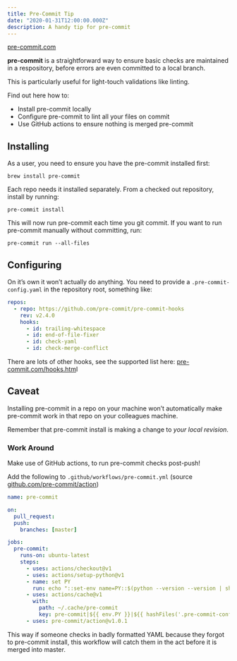 ```yaml
---
title: Pre-Commit Tip
date: "2020-01-31T12:00:00.000Z"
description: A handy tip for pre-commit
---
```


[pre-commit.com](https://pre-commit.com/)

**pre-commit** is a straightforward way to ensure basic checks are maintained in a respository, before errors are even committed to a local branch.

This is particularly useful for light-touch validations like linting.

Find out here how to:

- Install pre-commit locally
- Configure pre-commit to lint all your files on commit
- Use GitHub actions to ensure nothing is merged pre-commit

## Installing

As a user, you need to ensure you have the pre-commit installed first:

```shell
brew install pre-commit
```

Each repo needs it installed separately. From a checked out repository, install by running:

```shell
pre-commit install
```

This will now run pre-commit each time you git commit. If you want to run pre-commit manually without committing, run:

```shell
pre-commit run --all-files
```

## Configuring

On it’s own it won’t actually do anything. You need to provide a `.pre-commit-config.yaml` in the repository root, something like:

```yaml
repos:
  - repo: https://github.com/pre-commit/pre-commit-hooks
    rev: v2.4.0
    hooks:
      - id: trailing-whitespace
      - id: end-of-file-fixer
      - id: check-yaml
      - id: check-merge-conflict
```

There are lots of other hooks, see the supported list here: [pre-commit.com/hooks.htm](https://pre-commit.com/hooks.htm)l

## Caveat

Installing pre-commit in a repo on your machine won’t automatically make pre-commit work in that repo on your colleagues machine.

Remember that pre-commit install is making a change to _your local revision_.

### Work Around

Make use of GitHub actions, to run pre-commit checks post-push!

Add the following to `.github/workflows/pre-commit.yml` (source [github.com/pre-commit/action](https://github.com/pre-commit/action))

```yaml
name: pre-commit

on:
  pull_request:
  push:
    branches: [master]

jobs:
  pre-commit:
    runs-on: ubuntu-latest
    steps:
      - uses: actions/checkout@v1
      - uses: actions/setup-python@v1
      - name: set PY
        run: echo "::set-env name=PY::$(python --version --version | sha256sum | cut -d' ' -f1)"
      - uses: actions/cache@v1
        with:
          path: ~/.cache/pre-commit
          key: pre-commit|${{ env.PY }}|${{ hashFiles('.pre-commit-config.yaml') }}
      - uses: pre-commit/action@v1.0.1
```

This way if someone checks in badly formatted YAML because they forgot to pre-commit install, this workflow will catch them in the act before it is merged into master.

